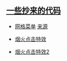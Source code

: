 ## [一些抄来的代码](https://llsccm.github.io/code-snippet/)

- [网格菜单](./menu/) [来源](https://www.bilibili.com/video/BV1Uu4y1J7m9)

- [烟火点击特效](./fireworks/)

- [烟火点击特效2](./fireworks2/)

